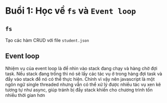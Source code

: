 # Buổi 1: Học về `fs` và `Event loop`
## `fs`
Tạo các hàm CRUD với file `student.json`

## Event loop
Nhiệm vụ của event loop là để nhìn vào stack đang chạy và hàng chờ đợi task. Nếu stack đang trống thì nó sẽ lấy các tác vụ ở trong hàng đợi task và đẩy vào stack để nó có thể thực hiện. Chính vì vậy nên javascript là một ngôn ngữ single threaded nhưng vẫn có thể  xử lý được nhiều tác vụ xen kẽ tương tự như async, giúp tránh bị đầy stack khiến cho chương trình tốn nhiều thời gian hơn
